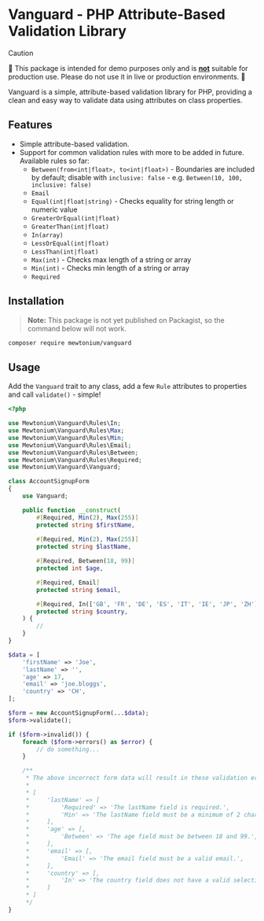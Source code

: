 # Vanguard - PHP Attribute-Based Validation Library

> [!CAUTION]
> 🛑 This package is intended for demo purposes only and is **<u>not</u>** suitable for production use. Please do not use it in live or production environments. 🛑

Vanguard is a simple, attribute-based validation library for PHP, providing a clean and easy way to validate data using attributes on class properties.

## Features

- Simple attribute-based validation.
- Support for common validation rules with more to be added in future. Available rules so far:
  - `Between(from<int|float>, to<int|float>)` - Boundaries are included by default; disable with `inclusive: false` - e.g. `Between(10, 100, inclusive: false)`
  - `Email`
  - `Equal(int|float|string)` - Checks equality for string length or numeric value
  - `GreaterOrEqual(int|float)`
  - `GreaterThan(int|float)`
  - `In(array)`
  - `LessOrEqual(int|float)`
  - `LessThan(int|float)`
  - `Max(int)` - Checks max length of a string or array
  - `Min(int)` - Checks min length of a string or array
  - `Required`

## Installation

> **Note:** This package is not yet published on Packagist, so the command below will not work.

```bash
composer require mewtonium/vanguard
```

## Usage

Add the `Vanguard` trait to any class, add a few `Rule` attributes to properties and call `validate()` - simple!

```php
<?php

use Mewtonium\Vanguard\Rules\In;
use Mewtonium\Vanguard\Rules\Max;
use Mewtonium\Vanguard\Rules\Min;
use Mewtonium\Vanguard\Rules\Email;
use Mewtonium\Vanguard\Rules\Between;
use Mewtonium\Vanguard\Rules\Required;
use Mewtonium\Vanguard\Vanguard;

class AccountSignupForm
{
    use Vanguard;

    public function __construct(
        #[Required, Min(2), Max(255)]
        protected string $firstName,
        
        #[Required, Min(2), Max(255)]
        protected string $lastName,

        #[Required, Between(18, 99)]
        protected int $age,

        #[Required, Email]
        protected string $email,

        #[Required, In(['GB', 'FR', 'DE', 'ES', 'IT', 'IE', 'JP', 'ZH'])]
        protected string $country,
    ) {
        //
    }
}

$data = [
    'firstName' => 'Joe',
    'lastName' => '',
    'age' => 17,
    'email' => 'joe.bloggs',
    'country' => 'CH',
];

$form = new AccountSignupForm(...$data);
$form->validate();

if ($form->invalid()) {
    foreach ($form->errors() as $error) {
        // do something...
    }

    /**
     * The above incorrect form data will result in these validation errors:
     * 
     * [
     *     'lastName' => [
     *         'Required' => 'The lastName field is required.',
     *         'Min' => 'The lastName field must be a minimum of 2 characters long.',
     *     ],
     *     'age' => [,
     *         'Between' => 'The age field must be between 18 and 99.',
     *     ],
     *     'email' => [,
     *         'Email' => 'The email field must be a valid email.',
     *     ],
     *     'country' => [,
     *         'In' => 'The country field does not have a valid selection.',
     *     ]
     * ]
     */
}
```


